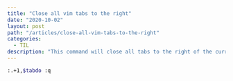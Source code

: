 ```yaml
---
title: "Close all vim tabs to the right"
date: "2020-10-02"
layout: post
path: "/articles/close-all-vim-tabs-to-the-right"
categories:
  - TIL
description: "This command will close all tabs to the right of the current tab in vim."
---
```


```sh
:.+1,$tabdo :q
```

